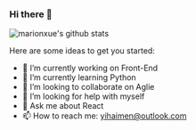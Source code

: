 ### Hi there 👋

<!--
**yihaimen** is a ✨ _special_ ✨ repository because its `README.md` (this file) appears on your GitHub profile.

- 😄 Pronouns: ...
- ⚡ Fun fact: ...
-->

![marionxue's github stats](https://github-readme-stats.vercel.app/api?username=yihaimen&show_icons=true&theme=radical) 

Here are some ideas to get you started:

- 🔭 I’m currently working on Front-End
- 🌱 I’m currently learning Python
- 👯 I’m looking to collaborate on Aglie
- 🤔 I’m looking for help with myself
- 💬 Ask me about React
- 📫 How to reach me: yihaimen@outlook.com
